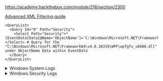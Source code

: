 https://academy.hackthebox.com/module/216/section/2300

[Advanced XML Filtering guide](https://techcommunity.microsoft.com/blog/askds/advanced-xml-filtering-in-the-windows-event-viewer/399761)
```
<QueryList>
  <Query Id="0" Path="Security">
    <Select Path="Security">*[EventData[Data[@Name='ObjectName']='C:\Windows\Microsoft.NET\Framework64\v4.0.30319\WPF\wpfgfx_v0400.dll']]</Select> # Query for the "C:\Windows\Microsoft.NET\Framework64\v4.0.30319\WPF\wpfgfx_v0400.dll" under ObjectName Data within EventData
  </Query>
</QueryList>
```

<details>
<summary>Windows System Logs</summary>
<br>
Event ID 1074 (System Shutdown/Restart): This event log indicates when and why the system was shut down or restarted. By monitoring these events, you can determine if there are unexpected shutdowns or restarts, potentially revealing malicious activity such as malware infection or unauthorized user access.
  
Event ID 6005 (The Event log service was started): This event log marks the time when the Event Log Service was started. This is an important record, as it can signify a system boot-up, providing a starting point for investigating system performance or potential security incidents around that period. It can also be used to detect unauthorized system reboots.

Event ID 6006 (The Event log service was stopped): This event log signifies the moment when the Event Log Service was stopped. It is typically seen when the system is shutting down. Abnormal or unexpected occurrences of this event could point to intentional service disruption for covering illicit activities.

Event ID 6013 (Windows uptime): This event occurs once a day and shows the uptime of the system in seconds. A shorter than expected uptime could mean the system has been rebooted, which could signify a potential intrusion or unauthorized activities on the system.

Event ID 7040 (Service status change): This event indicates a change in service startup type, which could be from manual to automatic or vice versa. If a crucial service's startup type is changed, it could be a sign of system tampering.
</details>

<details>
<summary>Windows Security Logs</summary>
<br>
Event ID 1102 (The audit log was cleared): Clearing the audit log is often a sign of an attempt to remove evidence of an intrusion or malicious activity.
  
Event ID 1116 (Antivirus malware detection): This event is particularly important because it logs when Defender detects a malware. A surge in these events could indicate a targeted attack or widespread malware infection.

Event ID 1118 (Antivirus remediation activity has started): This event signifies that Defender has begun the process of removing or quarantining detected malware. It's important to monitor these events to ensure that remediation activities are successful.

Event ID 1119 (Antivirus remediation activity has succeeded): This event signifies that the remediation process for detected malware has been successful. Regular monitoring of these events will help ensure that identified threats are effectively neutralized.

Event ID 1120 (Antivirus remediation activity has failed): This event is the counterpart to 1119 and indicates that the remediation process has failed. These events should be closely monitored and addressed immediately to ensure threats are effectively neutralized.

Event ID 4624 (Successful Logon): This event records successful logon events. This information is vital for establishing normal user behavior. Abnormal behavior, such as logon attempts at odd hours or from different locations, could signify a potential security threat.

Event ID 4625 (Failed Logon): This event logs failed logon attempts. Multiple failed logon attempts could signify a brute-force attack in progress.

Event ID 4648 (A logon was attempted using explicit credentials): This event is triggered when a user logs on with explicit credentials to run a program. Anomalies in these logon events could indicate lateral movement within a network, which is a common technique used by attackers.

Event ID 4656 (A handle to an object was requested): This event is triggered when a handle to an object (like a file, registry key, or process) is requested. This can be a useful event for detecting attempts to access sensitive resources.

Event ID 4672 (Special Privileges Assigned to a New Logon): This event is logged whenever an account logs on with super user privileges. Tracking these events helps to ensure that super user privileges are not being abused or used maliciously.

Event ID 4698 (A scheduled task was created): This event is triggered when a scheduled task is created. Monitoring this event can help you detect persistence mechanisms, as attackers often use scheduled tasks to maintain access and run malicious code.

Event ID 4700 & Event ID 4701 (A scheduled task was enabled/disabled): This records the enabling or disabling of a scheduled task. Scheduled tasks are often manipulated by attackers for persistence or to run malicious code, thus these logs can provide valuable insight into suspicious activities.

Event ID 4702 (A scheduled task was updated): Similar to 4698, this event is triggered when a scheduled task is updated. Monitoring these updates can help detect changes that may signify malicious intent.

Event ID 4719 (System audit policy was changed): This event records changes to the audit policy on a computer. It could be a sign that someone is trying to cover their tracks by turning off auditing or changing what events get audited.

Event ID 4738 (A user account was changed): This event records any changes made to user accounts, including changes to privileges, group memberships, and account settings. Unexpected account changes can be a sign of account takeover or insider threats.

Event ID 4771 (Kerberos pre-authentication failed): This event is similar to 4625 (failed logon) but specifically for Kerberos authentication. An unusual amount of these logs could indicate an attacker attempting to brute force your Kerberos service.

Event ID 4776 (The domain controller attempted to validate the credentials for an account): This event helps track both successful and failed attempts at credential validation by the domain controller. Multiple failures could suggest a brute-force attack.

Event ID 5001 (Antivirus real-time protection configuration has changed): This event indicates that the real-time protection settings of Defender have been modified. Unauthorized changes could indicate an attempt to disable or undermine the functionality of Defender.

Event ID 5140 (A network share object was accessed): This event is logged whenever a network share is accessed. This can be critical in identifying unauthorized access to network shares.

Event ID 5142 (A network share object was added): This event signifies the creation of a new network share. Unauthorized network shares could be used to exfiltrate data or spread malware across a network.

Event ID 5145 (A network share object was checked to see whether client can be granted desired access): This event indicates that someone attempted to access a network share. Frequent checks of this sort might indicate a user or a malware trying to map out the network shares for future exploits.

Event ID 5157 (The Windows Filtering Platform has blocked a connection): This is logged when the Windows Filtering Platform blocks a connection attempt. This can be helpful for identifying malicious traffic on your network.

Event ID 7045 (A service was installed in the system): A sudden appearance of unknown services might suggest malware installation, as many types of malware install themselves as services.

</details>
